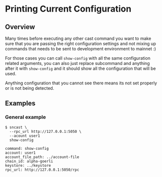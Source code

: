 # Printing Current Configuration

## Overview

Many times before executing any other cast command you want to make sure that you are passing the right
configuration settings and not mixing up commands that needs to be sent to development environment to mainnet :)

For those cases you can call `show-config` with all the same configuration related arguments, you can also just
replace subcommand and anything after it with `show-config` and it should show all the configuration that will be
used.

Anything configuration that you cannot see there means its not set properly or is not being detected.

## Examples

### General example

```shell
$ sncast \
  --rpc_url http://127.0.0.1:5050 \
  --acount user1
  show-config

command: show-config
account: user1
account_file_path: ../account-file
chain_id: alpha-goerli
keystore: ../keystore
rpc_url: http://127.0.0.1:5050/rpc
```